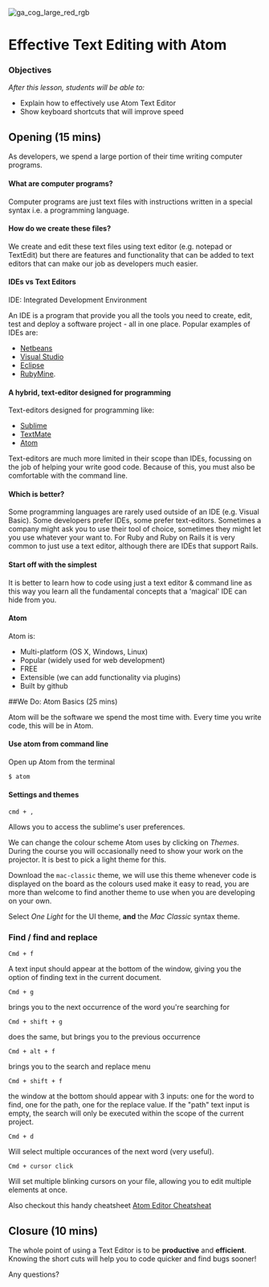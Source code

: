 ![ga_cog_large_red_rgb](https://cloud.githubusercontent.com/assets/40461/8183776/469f976e-1432-11e5-8199-6ac91363302b.png)

# Effective Text Editing with Atom

### Objectives
*After this lesson, students will be able to:*

- Explain how to effectively use Atom Text Editor
- Show keyboard shortcuts that will improve speed

## Opening (15 mins)

As developers, we spend a large portion of their time writing computer programs.

#### What are computer programs?

Computer programs are just text files with instructions written in a special syntax i.e. a programming language.

#### How do we create these files?

We create and edit these text files using text editor (e.g. notepad or TextEdit) but there are features and functionality that can be added to text editors that can make our job as developers much easier.

#### IDEs vs Text Editors

IDE: Integrated Development Environment 

An IDE is a program that provide you all the tools you need to create, edit, test and deploy a software project - all in one place. Popular examples of IDEs are: 

- [Netbeans](https://netbeans.org/)
- [Visual Studio](http://www.visualstudio.com/)
- [Eclipse](https://eclipse.org/)
- [RubyMine](https://www.jetbrains.com/ruby/).

#### A hybrid, text-editor designed for programming

Text-editors designed for programming like:

- [Sublime](http://www.sublimetext.com/)
- [TextMate](http://macromates.com/)
- [Atom](https://atom.io/)

Text-editors are much more limited in their scope than IDEs, focussing on the job of helping your write good code. Because of this, you must also be comfortable with the command line.

#### Which is better?

Some programming languages are rarely used outside of an IDE (e.g. Visual Basic). Some developers prefer IDEs, some prefer text-editors. Sometimes a company might ask you to use their tool of choice, sometimes they might let you use whatever your want to. For Ruby and Ruby on Rails it is very common to just use a text editor, although there are IDEs that support Rails. 

#### Start off with the simplest

It is better to learn how to code using just a text editor & command line as this way you learn all the fundamental concepts that a 'magical' IDE can hide from you.

#### Atom

Atom is:

- Multi-platform (OS X, Windows, Linux)
- Popular (widely used for web development)
- FREE
- Extensible (we can add functionality via plugins)
- Built by github

##We Do: Atom Basics (25 mins)

Atom will be the software we spend the most time with. Every time you write code, this will be in Atom.

#### Use atom from command line

Open up Atom from  the terminal

```bash
$ atom
``` 

#### Settings and themes

```
cmd + , 
```

Allows you to access the sublime's user preferences.

We can change the colour scheme Atom uses by clicking on _Themes_. During the course you will occasionally need to show your work on the projector. It is best to pick a light theme for this.

Download the `mac-classic` theme, we will use this theme whenever code is displayed on the board as the colours used make it easy to read, you are more than welcome to find another theme to use when you are developing on your own.

Select _One Light_ for the UI theme, **and** the _Mac Classic_ syntax theme. 

### Find / find and replace

```
Cmd + f
```

A text input should appear at the bottom of the window, giving you the option of finding text in the current document.

```
Cmd + g
```

brings you to the next occurrence of the word you're searching for

```
Cmd + shift + g
```
	
does the same, but brings you to the previous occurrence

```	
Cmd + alt + f
```
	
brings you to the search and replace menu

```
Cmd + shift + f
```
	
the window at the bottom should appear with 3 inputs: one for the word to find, one for the path, one for the replace value. If the "path" text input is empty, the search will only be executed within the scope of the current project.

```
Cmd + d
```
	
Will select multiple occurances of the next word (very useful).

```
Cmd + cursor click
```
	
Will set multiple blinking cursors on your file, allowing you to edit multiple elements at once. 

Also checkout this handy cheatsheet [Atom Editor Cheatsheat](http://d2wy8f7a9ursnm.cloudfront.net/atom-editor-cheat-sheet.pdf)

## Closure (10 mins)

The whole point of using a Text Editor is to be **productive** and **efficient**. Knowing the short cuts will help you to code quicker and find bugs sooner!

Any questions?